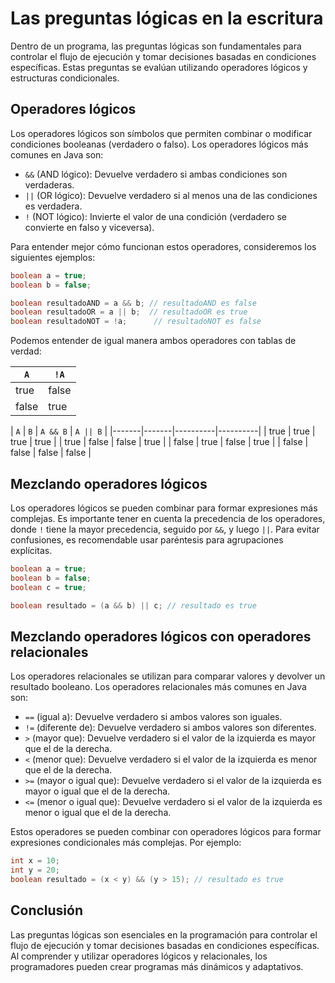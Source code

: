 # Las preguntas lógicas en la escritura

Dentro de un programa, las preguntas lógicas son fundamentales para controlar el flujo de ejecución y tomar decisiones
basadas en condiciones específicas. Estas preguntas se evalúan utilizando operadores lógicos y estructuras
condicionales.

## Operadores lógicos

Los operadores lógicos son símbolos que permiten combinar o modificar condiciones booleanas (verdadero o falso). Los
operadores lógicos más comunes en Java son:

* `&&` (AND lógico): Devuelve verdadero si ambas condiciones son verdaderas.
* `||` (OR lógico): Devuelve verdadero si al menos una de las condiciones es verdadera.
* `!` (NOT lógico): Invierte el valor de una condición (verdadero se convierte en falso y viceversa).

Para entender mejor cómo funcionan estos operadores, consideremos los siguientes ejemplos:

```java
boolean a = true;
boolean b = false;

boolean resultadoAND = a && b; // resultadoAND es false
boolean resultadoOR = a || b;  // resultadoOR es true
boolean resultadoNOT = !a;      // resultadoNOT es false
```

Podemos entender de igual manera ambos operadores con tablas de verdad:

| `A`   | `!A`  |
|-------|-------|
| true  | false |
| false | true  |

| `A`   | `B`   | `A && B` | `A || B` |
|-------|-------|----------|----------|
| true | true | true | true |
| true | false | false | true |
| false | true | false | true |
| false | false | false | false |

## Mezclando operadores lógicos

Los operadores lógicos se pueden combinar para formar expresiones más complejas. Es importante tener en cuenta la
precedencia de los operadores, donde `!` tiene la mayor precedencia, seguido por `&&`, y luego `||`. Para evitar
confusiones, es recomendable usar paréntesis para agrupaciones explícitas.

```java
boolean a = true;
boolean b = false;
boolean c = true;

boolean resultado = (a && b) || c; // resultado es true
```

## Mezclando operadores lógicos con operadores relacionales

Los operadores relacionales se utilizan para comparar valores y devolver un resultado booleano. Los operadores
relacionales más comunes en Java son:

* `==` (igual a): Devuelve verdadero si ambos valores son iguales.
* `!=` (diferente de): Devuelve verdadero si ambos valores son diferentes.
* `>` (mayor que): Devuelve verdadero si el valor de la izquierda es mayor que el de la derecha.
* `<` (menor que): Devuelve verdadero si el valor de la izquierda es menor que el de la derecha.
* `>=` (mayor o igual que): Devuelve verdadero si el valor de la izquierda es mayor o igual que el de la derecha.
* `<=` (menor o igual que): Devuelve verdadero si el valor de la izquierda es menor o igual que el de la derecha.

Estos operadores se pueden combinar con operadores lógicos para formar expresiones condicionales más complejas. Por
ejemplo:

```java
int x = 10;
int y = 20;
boolean resultado = (x < y) && (y > 15); // resultado es true
```

## Conclusión

Las preguntas lógicas son esenciales en la programación para controlar el flujo de ejecución y tomar decisiones basadas
en condiciones específicas. Al comprender y utilizar operadores lógicos y relacionales, los programadores pueden
crear programas más dinámicos y adaptativos.